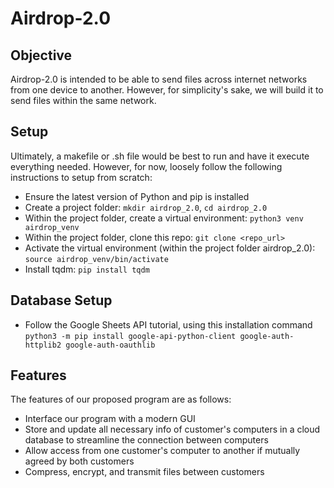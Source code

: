 # Airdrop-2.0

## Objective
Airdrop-2.0 is intended to be able to send files across internet networks from one device to another. However, for simplicity's sake, we will build it to send files within the same network.

## Setup
Ultimately, a makefile or .sh file would be best to run and have it execute everything needed. However, for now, loosely follow the following instructions to setup from scratch:
- Ensure the latest version of Python and pip is installed
- Create a project folder: `mkdir airdrop_2.0`, `cd airdrop_2.0`
- Within the project folder, create a virtual environment: `python3 venv airdrop_venv`
- Within the project folder, clone this repo: `git clone <repo_url>`
- Activate the virtual environment (within the project folder airdrop_2.0): `source airdrop_venv/bin/activate`
- Install tqdm: `pip install tqdm`
  
## Database Setup
- Follow the Google Sheets API tutorial, using this installation command `python3 -m pip install google-api-python-client google-auth-httplib2 google-auth-oauthlib`

## Features
The features of our proposed program are as follows:
- Interface our program with a modern GUI
- Store and update all necessary info of customer's computers in a cloud database to streamline the connection between computers
- Allow access from one customer's computer to another if mutually agreed by both customers
- Compress, encrypt, and transmit files between customers
